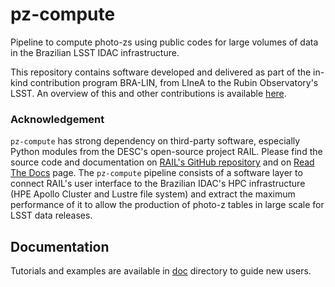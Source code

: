 # pz-compute 

Pipeline to compute photo-zs using public codes for large volumes of data in the Brazilian LSST IDAC infrastructure. 

This repository contains software developed and delivered as part of the in-kind contribution program BRA-LIN, from LIneA to the Rubin Observatory's LSST. An overview of this and other contributions is available [here](https://linea-it.github.io/pz-lsst-inkind-doc/).  

### Acknowledgement
`pz-compute` has strong dependency on third-party software, especially Python modules from the DESC's open-source project RAIL. Please find the source code and documentation on [RAIL's GitHub repository](https://github.com/LSSTDESC/rail) and on [Read The Docs](https://lsstdescrail.readthedocs.io/) page. The `pz-compute` pipeline consists of a software layer to connect RAIL's user interface to the Brazilian IDAC's HPC infrastructure (HPE Apollo Cluster and Lustre file system) and extract the maximum performance of it to allow the production of photo-z tables in large scale for LSST data releases.      

## Documentation 
Tutorials and examples are available in [doc](./doc) directory to guide new users. 